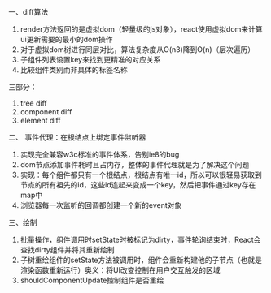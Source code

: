 一、diff算法
1. render方法返回的是虚拟dom（轻量级的js对象），react使用虚拟dom来计算ui更新需要的最小的dom操作
2. 对于虚拟dom树进行同层对比，算法复杂度从O(n3)降到O(n)（层次遍历）
3. 子组件列表设置key来找到更精准的对应关系
4. 比较组件类别而非具体的标签名称

三部分：
1. tree diff
2. component diff
3. element diff


二、 事件代理：在根结点上绑定事件监听器
   1. 实现完全兼容w3c标准的事件体系，告别ie8的bug
   2. dom节点添加事件耗时且占内存，整体的事件代理就是为了解决这个问题
   3. 实现：每个组件都只有一个根结点，根结点有唯一id，所以可以很轻易获取到节点的所有祖先的id，这些id连起来变成一个key，然后把事件通过key存在map中
   4. 浏览器每一次监听的回调都创建一个新的event对象

三、绘制
1. 批量操作，组件调用时setState时被标记为dirty，事件轮询结束时，React会查找dirty组件并将其重新绘制 
2. 子树重绘组件的setState方法被调用时，组件会重新构建他的子节点（也就是渲染函数重新运行）奥义：将UI改变控制在用户交互触发的区域
3. shouldComponentUpdate控制组件是否重绘